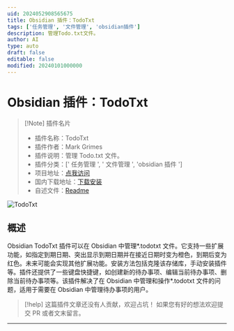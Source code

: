 ```yaml
---
uid: 2024052908565675
title: Obsidian 插件：TodoTxt
tags: ['任务管理', '文件管理', 'obsidian插件']
description: 管理Todo.txt文件。
author: AI
type: auto
draft: false
editable: false
modified: 20240101000000
---
```


# Obsidian 插件：TodoTxt

> [!Note] 插件名片
> - 插件名称：TodoTxt
> - 插件作者：Mark Grimes
> - 插件说明：管理 Todo.txt 文件。
> - 插件分类：[' 任务管理 ', ' 文件管理 ', 'obsidian 插件 ']
> - 项目地址：[点我访问](https://github.com/mvgrimes/obsidian-todotxt-plugin)
> - 国内下载地址：[下载安装](https://pkmer.cn/products/plugin/pluginMarket/?todotxt)
> - 自述文件：[Readme](https://ghproxy.net/https://raw.githubusercontent.com/mvgrimes/obsidian-todotxt-plugin/main/README.md)

![TodoTxt](https://cdn.pkmer.cn/covers/todotxt.png!pkmer)

## 概述

Obsidian TodoTxt 插件可以在 Obsidian 中管理\*.todotxt 文件。它支持一些扩展功能，如指定到期日期、突出显示到期日期并在接近日期时变为橙色，到期后变为红色。未来可能会实现其他扩展功能。安装方法包括克隆该存储库，手动安装插件等。插件还提供了一些键盘快捷键，如创建新的待办事项、编辑当前待办事项、删除当前待办事项等。该插件解决了在 Obsidian 中管理和操作\*.todotxt 文件的问题，适用于需要在 Obsidian 中管理待办事项的用户。

> [!help]
> 这篇插件文章还没有人贡献，欢迎占坑！
> 如果您有好的想法欢迎提交 PR 或者文末留言。

---




